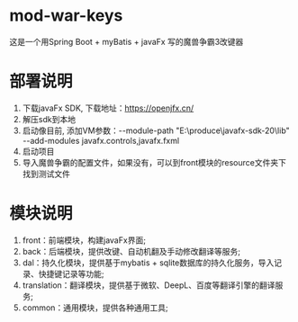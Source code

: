 # mod-war-keys
这是一个用Spring Boot + myBatis + javaFx 写的魔兽争霸3改键器

# 部署说明
1. 下载javaFx SDK, 下载地址：https://openjfx.cn/
2. 解压sdk到本地
3. 启动像目前, 添加VM参数：--module-path "E:\produce\javafx-sdk-20\lib" --add-modules javafx.controls,javafx.fxml
4. 启动项目
5. 导入魔兽争霸的配置文件，如果没有，可以到front模块的resource文件夹下找到测试文件

# 模块说明
1. front：前端模块，构建javaFx界面;
2. back：后端模块，提供改键、自动机翻及手动修改翻译等服务;
3. dal：持久化模块，提供基于mybatis + sqlite数据库的持久化服务，导入记录、快捷键记录等功能;
4. translation：翻译模块，提供基于微软、DeepL、百度等翻译引擎的翻译服务;
5. common：通用模块，提供各种通用工具;
